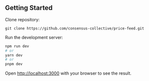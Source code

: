 ## Getting Started

Clone repository:
```
git clone https://github.com/consensus-collective/price-feed.git
```

Run the development server:

```bash
npm run dev
# or
yarn dev
# or
pnpm dev
```

Open [http://localhost:3000](http://localhost:3000) with your browser to see the result.
